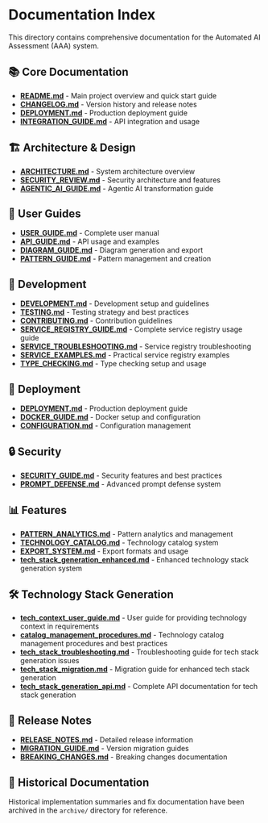 # Documentation Index

This directory contains comprehensive documentation for the Automated AI Assessment (AAA) system.

## 📚 Core Documentation

- **[README.md](../README.md)** - Main project overview and quick start guide
- **[CHANGELOG.md](../CHANGELOG.md)** - Version history and release notes
- **[DEPLOYMENT.md](deployment/DEPLOYMENT.md)** - Production deployment guide
- **[INTEGRATION_GUIDE.md](guides/INTEGRATION_GUIDE.md)** - API integration and usage

## 🏗️ Architecture & Design

- **[ARCHITECTURE.md](architecture/ARCHITECTURE.md)** - System architecture overview
- **[SECURITY_REVIEW.md](architecture/SECURITY_REVIEW.md)** - Security architecture and features
- **[AGENTIC_AI_GUIDE.md](architecture/AGENTIC_AI_GUIDE.md)** - Agentic AI transformation guide

## 📖 User Guides

- **[USER_GUIDE.md](guides/USER_GUIDE.md)** - Complete user manual
- **[API_GUIDE.md](guides/API_GUIDE.md)** - API usage and examples
- **[DIAGRAM_GUIDE.md](guides/DIAGRAM_GUIDE.md)** - Diagram generation and export
- **[PATTERN_GUIDE.md](guides/PATTERN_GUIDE.md)** - Pattern management and creation

## 🔧 Development

- **[DEVELOPMENT.md](development/DEVELOPMENT.md)** - Development setup and guidelines
- **[TESTING.md](development/TESTING.md)** - Testing strategy and best practices
- **[CONTRIBUTING.md](development/CONTRIBUTING.md)** - Contribution guidelines
- **[SERVICE_REGISTRY_GUIDE.md](development/SERVICE_REGISTRY_GUIDE.md)** - Complete service registry usage guide
- **[SERVICE_TROUBLESHOOTING.md](development/SERVICE_TROUBLESHOOTING.md)** - Service registry troubleshooting
- **[SERVICE_EXAMPLES.md](development/SERVICE_EXAMPLES.md)** - Practical service registry examples
- **[TYPE_CHECKING.md](development/TYPE_CHECKING.md)** - Type checking setup and usage

## 🚀 Deployment

- **[DEPLOYMENT.md](deployment/DEPLOYMENT.md)** - Production deployment guide
- **[DOCKER_GUIDE.md](deployment/DOCKER_GUIDE.md)** - Docker setup and configuration
- **[CONFIGURATION.md](deployment/CONFIGURATION.md)** - Configuration management

## 🔒 Security

- **[SECURITY_GUIDE.md](security/SECURITY_GUIDE.md)** - Security features and best practices
- **[PROMPT_DEFENSE.md](security/PROMPT_DEFENSE.md)** - Advanced prompt defense system

## 📊 Features

- **[PATTERN_ANALYTICS.md](features/PATTERN_ANALYTICS.md)** - Pattern analytics and management
- **[TECHNOLOGY_CATALOG.md](features/TECHNOLOGY_CATALOG.md)** - Technology catalog system
- **[EXPORT_SYSTEM.md](features/EXPORT_SYSTEM.md)** - Export formats and usage
- **[tech_stack_generation_enhanced.md](features/tech_stack_generation_enhanced.md)** - Enhanced technology stack generation system

## 🛠️ Technology Stack Generation

- **[tech_context_user_guide.md](guides/tech_context_user_guide.md)** - User guide for providing technology context in requirements
- **[catalog_management_procedures.md](guides/catalog_management_procedures.md)** - Technology catalog management procedures and best practices
- **[tech_stack_troubleshooting.md](guides/tech_stack_troubleshooting.md)** - Troubleshooting guide for tech stack generation issues
- **[tech_stack_migration.md](guides/tech_stack_migration.md)** - Migration guide for enhanced tech stack generation
- **[tech_stack_generation_api.md](api/tech_stack_generation_api.md)** - Complete API documentation for tech stack generation

## 🔄 Release Notes

- **[RELEASE_NOTES.md](releases/RELEASE_NOTES.md)** - Detailed release information
- **[MIGRATION_GUIDE.md](releases/MIGRATION_GUIDE.md)** - Version migration guides
- **[BREAKING_CHANGES.md](releases/BREAKING_CHANGES.md)** - Breaking changes documentation

## 📝 Historical Documentation

Historical implementation summaries and fix documentation have been archived in the `archive/` directory for reference.